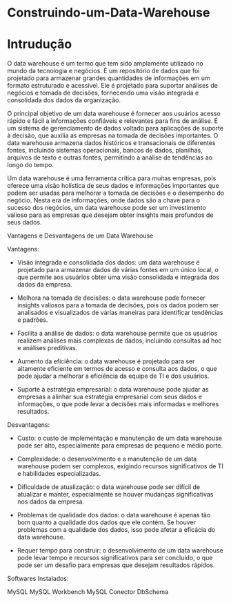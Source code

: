 # Construindo-um-Data-Warehouse


<h1>Intrudução</h1>


O data warehouse é um termo que tem sido amplamente utilizado no mundo da tecnologia e negócios. É um repositório de dados que foi projetado para armazenar grandes quantidades de informações em um formato estruturado e acessível. Ele é projetado para suportar análises de negócios e tomada de decisões, fornecendo uma visão integrada e consolidada dos dados da organização.

O principal objetivo de um data warehouse é fornecer aos usuários acesso rápido e fácil a informações confiáveis e relevantes para fins de análise. É um sistema de gerenciamento de dados voltado para aplicações de suporte à decisão, que auxilia as empresas na tomada de decisões importantes. O data warehouse armazena dados históricos e transacionais de diferentes fontes, incluindo sistemas operacionais, bancos de dados, planilhas, arquivos de texto e outras fontes, permitindo a análise de tendências ao longo do tempo.

Um data warehouse é uma ferramenta crítica para muitas empresas, pois oferece uma visão holística de seus dados e informações importantes que podem ser usadas para melhorar a tomada de decisões e o desempenho do negócio. Nesta era de informações, onde dados são a chave para o sucesso dos negócios, um data warehouse pode ser um investimento valioso para as empresas que desejam obter insights mais profundos de seus dados.


Vantagens e Desvantagens de um Data Warehouse

Vantagens:

 - Visão integrada e consolidada dos dados: um data warehouse é projetado para armazenar dados de várias fontes em um único local, o que permite aos usuários obter uma visão consolidada e integrada dos dados da empresa.

 - Melhora na tomada de decisões: o data warehouse pode fornecer insights valiosos para a tomada de decisões, pois os dados podem ser analisados e visualizados de várias maneiras para identificar tendências e padrões.

 - Facilita a análise de dados: o data warehouse permite que os usuários realizem análises mais complexas de dados, incluindo consultas ad hoc e análises preditivas.

 - Aumento da eficiência: o data warehouse é projetado para ser altamente eficiente em termos de acesso e consulta aos dados, o que pode ajudar a melhorar a eficiência da equipe de TI e dos usuários.

 - Suporte à estratégia empresarial: o data warehouse pode ajudar as empresas a alinhar sua estratégia empresarial com seus dados e informações, o que pode levar a decisões mais informadas e melhores resultados.

Desvantagens:

 - Custo: o custo de implementação e manutenção de um data warehouse pode ser alto, especialmente para empresas de pequeno e médio porte.

 - Complexidade: o desenvolvimento e a manutenção de um data warehouse podem ser complexos, exigindo recursos significativos de TI e habilidades especializadas.

 - Dificuldade de atualização: o data warehouse pode ser difícil de atualizar e manter, especialmente se houver mudanças significativas nos dados da empresa.

 - Problemas de qualidade dos dados: o data warehouse é apenas tão bom quanto a qualidade dos dados que ele contém. Se houver problemas com a qualidade dos dados, isso pode afetar a eficácia do data warehouse.

 - Requer tempo para construir: o desenvolvimento de um data warehouse pode levar tempo e recursos significativos para ser concluído, o que pode ser um desafio para empresas que desejam resultados rápidos.



 
Softwares Instalados:

 MySQL
 MySQL Workbench
 MySQL Conector
 DbSchema

